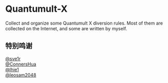 # Quantumult-X
Collect and organize some Quantumult X diversion rules. Most of them are collected on the Internet, and some are written by myself.



## 特别鸣谢
[@sve1r](https://github.com/sve1r)  
[@ConnersHua](https://github.com/ConnersHua)  
[@lhie1](https://github.com/lhie1)  
[@leosam2048](https://github.com/leosam2048)  

